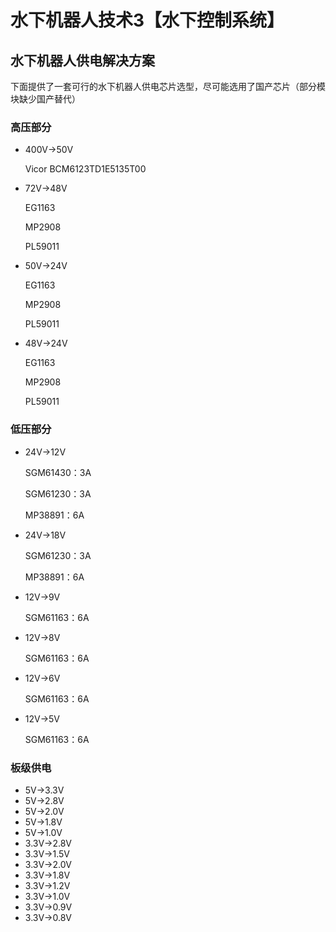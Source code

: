 # 水下机器人技术3【水下控制系统】







## 水下机器人供电解决方案

下面提供了一套可行的水下机器人供电芯片选型，尽可能选用了国产芯片（部分模块缺少国产替代）

### 高压部分

* 400V->50V

    Vicor BCM6123TD1E5135T00

* 72V->48V

    EG1163

    MP2908

    PL59011

* 50V->24V

    EG1163

    MP2908

    PL59011

* 48V->24V

    EG1163

    MP2908

    PL59011

### 低压部分

* 24V->12V

    SGM61430：3A

    SGM61230：3A

    MP38891：6A

* 24V->18V

    SGM61230：3A

    MP38891：6A

* 12V->9V

    SGM61163：6A

* 12V->8V

    SGM61163：6A

* 12V->6V

    SGM61163：6A

* 12V->5V

    SGM61163：6A

### 板级供电

* 5V->3.3V
* 5V->2.8V
* 5V->2.0V
* 5V->1.8V
* 5V->1.0V
* 3.3V->2.8V
* 3.3V->1.5V
* 3.3V->2.0V
* 3.3V->1.8V
* 3.3V->1.2V
* 3.3V->1.0V
* 3.3V->0.9V
* 3.3V->0.8V





